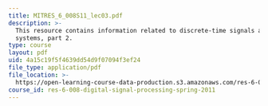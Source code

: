 ```yaml
---
title: MITRES_6_008S11_lec03.pdf
description: >-
  This resource contains information related to discrete-time signals and
  systems, part 2.
type: course
layout: pdf
uid: 4a15c19f5f4639dd54d9f07094f3ef24
file_type: application/pdf
file_location: >-
  https://open-learning-course-data-production.s3.amazonaws.com/res-6-008-digital-signal-processing-spring-2011/4a15c19f5f4639dd54d9f07094f3ef24_MITRES_6_008S11_lec03.pdf
course_id: res-6-008-digital-signal-processing-spring-2011
---
```

